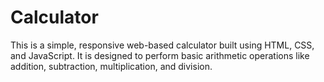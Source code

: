 # Calculator
This is a simple, responsive web-based calculator built using HTML, CSS, and JavaScript. It is designed to perform basic arithmetic operations like addition, subtraction, multiplication, and division.

